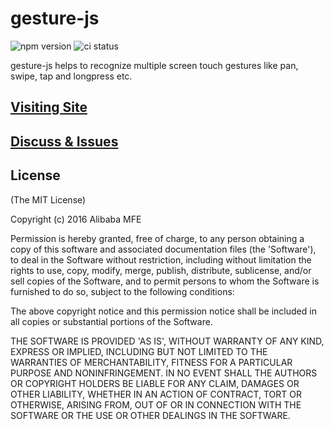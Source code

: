 # gesture-js

![npm version](http://img.shields.io/npm/v/gesture-js.svg)
![ci status](https://api.travis-ci.org/amfe/gesture-js.svg?branch=master)

gesture-js helps to recognize multiple screen touch gestures like pan, swipe, tap and longpress etc.

## [Visiting Site](http://amfe.github.io/gesture-js/)

## [Discuss & Issues](https://github.com/amfe/gesture-js/issues)

## License

(The MIT License)

Copyright (c) 2016 Alibaba MFE

Permission is hereby granted, free of charge, to any person obtaining a copy of this software and associated documentation files (the 'Software'), to deal in the Software without restriction, including without limitation the rights to use, copy, modify, merge, publish, distribute, sublicense, and/or sell copies of the Software, and to permit persons to whom the Software is furnished to do so, subject to the following conditions:

The above copyright notice and this permission notice shall be included in all copies or substantial portions of the Software.

THE SOFTWARE IS PROVIDED 'AS IS', WITHOUT WARRANTY OF ANY KIND, EXPRESS OR IMPLIED, INCLUDING BUT NOT LIMITED TO THE WARRANTIES OF MERCHANTABILITY, FITNESS FOR A PARTICULAR PURPOSE AND NONINFRINGEMENT. IN NO EVENT SHALL THE AUTHORS OR COPYRIGHT HOLDERS BE LIABLE FOR ANY CLAIM, DAMAGES OR OTHER LIABILITY, WHETHER IN AN ACTION OF CONTRACT, TORT OR OTHERWISE, ARISING FROM, OUT OF OR IN CONNECTION WITH THE SOFTWARE OR THE USE OR OTHER DEALINGS IN THE SOFTWARE.
